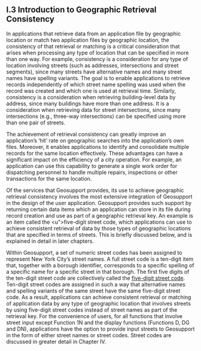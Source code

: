 <h2>I.3 Introduction to Geographic Retrieval Consistency</h2>

In applications that retrieve data from an application file by geographic location or match two application files by geographic location, the consistency of that retrieval or matching is a critical consideration that arises when processing any type of location that can be specified in more than one way.  For example, consistency is a consideration for any type of location involving streets (such as addresses, intersections and street segments), since many streets have alternative names and many street names have spelling variants.  The goal is to enable applications to retrieve records independently of which street name spelling was used when the record was created and which one is used at retrieval time.  Similarly, consistency is a consideration when retrieving building-level data by address, since many buildings have more than one address.  It is a consideration when retrieving data for street intersections, since many intersections (e.g., three-way intersections) can be specified using more than one pair of streets.

The achievement of retrieval consistency can greatly improve an application’s ‘hit’ rate on geographic searches into the application’s own files.  Moreover, it enables applications to identify and consolidate multiple records for the same location effectively.  These advantages can have a significant impact on the efficiency of a city operation.  For example, an application can use this capability to generate a single work order for dispatching personnel to handle multiple repairs, inspections or other transactions for the same location.

Of the services that Geosupport provides, its use to achieve geographic retrieval consistency involves the most extensive integration of Geosupport in the design of the user application.  Geosupport provides such support by returning certain data items which an application can store in its file during record creation and use as part of a geographic retrieval key.  An example is an item called the <u">five-digit street code</u>, which applications can use to achieve consistent retrieval of data by those types of geographic locations that are specified in terms of streets. This is briefly discussed below, and is explained in detail in later chapters.

Within Geosupport, a set of numeric street codes has been assigned to represent New York City’s street names. A full street code is a ten-digit item that, together with a borough identifier, corresponds to a specific spelling of a specific name for a specific street in that borough.  The first five digits of the ten-digit street code are collectively called the <u>five-digit street code</u>.  Ten-digit street codes are assigned in such a way that alternative names and spelling variants of the same street have the same five-digit street code.  As a result, applications can achieve consistent retrieval or matching of application data by any type of geographic location that involves streets by using five-digit street codes instead of street names as part of the retrieval key.  For the convenience of users, for all functions that involve street input except Function 1N and the display functions (Functions D, DG and DN), applications have the option to provide input streets to Geosupport in the form of either street names or street codes.  Street codes are discussed in greater detail in Chapter IV.

